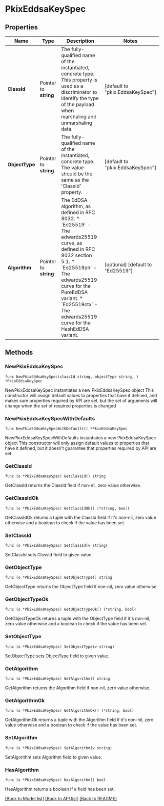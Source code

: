 # PkixEddsaKeySpec

## Properties

Name | Type | Description | Notes
------------ | ------------- | ------------- | -------------
**ClassId** | Pointer to **string** | The fully-qualified name of the instantiated, concrete type. This property is used as a discriminator to identify the type of the payload when marshaling and unmarshaling data. | [default to "pkix.EddsaKeySpec"]
**ObjectType** | Pointer to **string** | The fully-qualified name of the instantiated, concrete type. The value should be the same as the &#39;ClassId&#39; property. | [default to "pkix.EddsaKeySpec"]
**Algorithm** | Pointer to **string** | The EdDSA algorithm, as defined in RFC 8032. * &#x60;Ed25519&#x60; - The edwards25519 curve, as defined in RFC 8032 section 5.1. * &#x60;Ed25519ph&#x60; - The edwards25519 curve for the PureEdDSA variant. * &#x60;Ed25519ctx&#x60; - The edwards25519 curve for the HashEdDSA variant. | [optional] [default to "Ed25519"]

## Methods

### NewPkixEddsaKeySpec

`func NewPkixEddsaKeySpec(classId string, objectType string, ) *PkixEddsaKeySpec`

NewPkixEddsaKeySpec instantiates a new PkixEddsaKeySpec object
This constructor will assign default values to properties that have it defined,
and makes sure properties required by API are set, but the set of arguments
will change when the set of required properties is changed

### NewPkixEddsaKeySpecWithDefaults

`func NewPkixEddsaKeySpecWithDefaults() *PkixEddsaKeySpec`

NewPkixEddsaKeySpecWithDefaults instantiates a new PkixEddsaKeySpec object
This constructor will only assign default values to properties that have it defined,
but it doesn't guarantee that properties required by API are set

### GetClassId

`func (o *PkixEddsaKeySpec) GetClassId() string`

GetClassId returns the ClassId field if non-nil, zero value otherwise.

### GetClassIdOk

`func (o *PkixEddsaKeySpec) GetClassIdOk() (*string, bool)`

GetClassIdOk returns a tuple with the ClassId field if it's non-nil, zero value otherwise
and a boolean to check if the value has been set.

### SetClassId

`func (o *PkixEddsaKeySpec) SetClassId(v string)`

SetClassId sets ClassId field to given value.


### GetObjectType

`func (o *PkixEddsaKeySpec) GetObjectType() string`

GetObjectType returns the ObjectType field if non-nil, zero value otherwise.

### GetObjectTypeOk

`func (o *PkixEddsaKeySpec) GetObjectTypeOk() (*string, bool)`

GetObjectTypeOk returns a tuple with the ObjectType field if it's non-nil, zero value otherwise
and a boolean to check if the value has been set.

### SetObjectType

`func (o *PkixEddsaKeySpec) SetObjectType(v string)`

SetObjectType sets ObjectType field to given value.


### GetAlgorithm

`func (o *PkixEddsaKeySpec) GetAlgorithm() string`

GetAlgorithm returns the Algorithm field if non-nil, zero value otherwise.

### GetAlgorithmOk

`func (o *PkixEddsaKeySpec) GetAlgorithmOk() (*string, bool)`

GetAlgorithmOk returns a tuple with the Algorithm field if it's non-nil, zero value otherwise
and a boolean to check if the value has been set.

### SetAlgorithm

`func (o *PkixEddsaKeySpec) SetAlgorithm(v string)`

SetAlgorithm sets Algorithm field to given value.

### HasAlgorithm

`func (o *PkixEddsaKeySpec) HasAlgorithm() bool`

HasAlgorithm returns a boolean if a field has been set.


[[Back to Model list]](../README.md#documentation-for-models) [[Back to API list]](../README.md#documentation-for-api-endpoints) [[Back to README]](../README.md)


